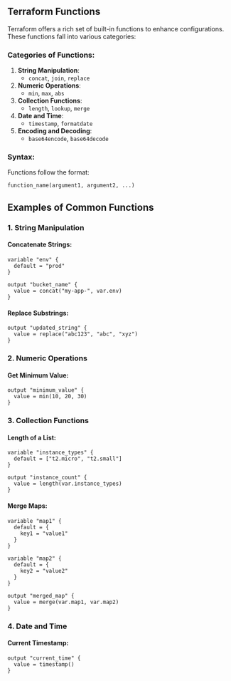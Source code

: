 ## **Terraform Functions**

Terraform offers a rich set of built-in functions to enhance configurations. These functions fall into various categories:

### Categories of Functions:
1. **String Manipulation**:
    - `concat`, `join`, `replace`
2. **Numeric Operations**:
    - `min`, `max`, `abs`
3. **Collection Functions**:
    - `length`, `lookup`, `merge`
4. **Date and Time**:
    - `timestamp`, `formatdate`
5. **Encoding and Decoding**:
    - `base64encode`, `base64decode`

### Syntax:
Functions follow the format:
```
function_name(argument1, argument2, ...)
```
## **Examples of Common Functions**
### 1. **String Manipulation**

#### Concatenate Strings:
```
variable "env" {
  default = "prod"
}

output "bucket_name" {
  value = concat("my-app-", var.env)
}
```

#### Replace Substrings:
```
output "updated_string" {
  value = replace("abc123", "abc", "xyz")
}
```

### 2. **Numeric Operations**
#### Get Minimum Value:
```
output "minimum_value" {
  value = min(10, 20, 30)
}
```

### 3. **Collection Functions**
#### Length of a List:
```
variable "instance_types" {
  default = ["t2.micro", "t2.small"]
}

output "instance_count" {
  value = length(var.instance_types)
}
```

#### Merge Maps:

```
variable "map1" {
  default = {
    key1 = "value1"
  }
}

variable "map2" {
  default = {
    key2 = "value2"
  }
}

output "merged_map" {
  value = merge(var.map1, var.map2)
}
```

### 4. **Date and Time**
#### Current Timestamp:

```
output "current_time" {
  value = timestamp()
}
```